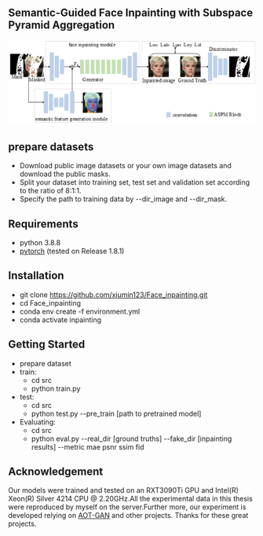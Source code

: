 ## Semantic-Guided Face Inpainting with Subspace Pyramid Aggregation
![image](https://github.com/xiumin123/Face_inpainting/blob/main/data/%E5%9B%BE%E7%89%871.png)
##  prepare datasets

 * Download public image datasets or your own image datasets and download the  public masks.
 * Split your dataset into training set, test set and validation set according to the ratio of 8:1:1.
 * Specify the path to training data by --dir_image and --dir_mask.
  
## Requirements
* python 3.8.8
* [pytorch](https://pytorch.org/) (tested on Release 1.8.1)

## Installation
* git clone https://github.com/xiumin123/Face_inpainting.git
* cd Face_inpainting
* conda env create -f environment.yml 
* conda activate inpainting

## Getting Started
* prepare dataset
* train:
   * cd src 
   * python train.py
* test:
   * cd src 
   * python test.py --pre_train [path to pretrained model]
* Evaluating:
   * cd src 
   * python eval.py --real_dir [ground truths] --fake_dir [inpainting results] --metric mae psnr ssim fid

## Acknowledgement
  Our models were trained and tested on an RXT3090Ti GPU and Intel(R) Xeon(R) Silver 4214 CPU @ 2.20GHz.All the experimental data in this thesis were reproduced by myself on the server.Further more, our experiment is developed relying on [AOT-GAN](https://github.com/researchmm/AOT-GAN-for-Inpainting) and other projects. Thanks for these great projects.
